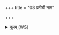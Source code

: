 +++
title = "03 प्रतीची नाम"

+++
<details><summary>मूलम् (WS)</summary>

प्रतीची नाम ते माता शतवारो घ ते पिता ।  
ततो ह यज्ञिषे त्वमरिष्यन्त्यरुन्धति ॥ ॥ ४ ॥
</details>